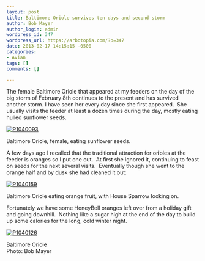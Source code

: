 ```yaml
---
layout: post
title: Baltimore Oriole survives ten days and second storm
author: Bob Mayer
author_login: admin
wordpress_id: 347
wordpress_url: https://arbotopia.com/?p=347
date: 2013-02-17 14:15:15 -0500
categories:
- Avian
tags: []
comments: []

---
```


<p>The female Baltimore Oriole that appeared at my feeders on the day of the big storm of February 8th continues to the present and has survived another storm. I have seen her every day since she first appeared.&nbsp; She usually visits the feeder at least a dozen times during the day, mostly eating hulled sunflower seeds.</p>


<p><!-- wp:image {"id":224,"linkDestination":"custom"} --></p>
 <a href="/images/2013/02/P1040093.jpg"><img src="/images/2013/02/P1040093.jpg" alt="P1040093" class="wp-image-224"/></a>


<p>Baltimore Oriole, female, eating sunflower seeds.</p>


<p>A few days ago I recalled that the traditional attraction for orioles at the feeder is oranges so I put one out.&nbsp; At first she ignored it, continuing to feast on seeds for the next several visits.&nbsp; Eventually though she went to the orange half and by dusk she had cleaned it out:</p>


<p><!-- wp:image {"id":225,"linkDestination":"custom"} --></p>
 <a href="/images/2013/02/P1040159.jpg"><img src="/images/2013/02/P1040159.jpg" alt="P1040159" class="wp-image-225"/></a>


<p>Baltimore Oriole eating orange fruit, with House Sparrow looking on.</p>


<p>Fortunately we have some HoneyBell oranges left over from a holiday gift and going downhill.&nbsp; Nothing like a sugar high at the end of the day to build up some calories for the long, cold winter night.</p>


<p><!-- wp:image {"id":226,"linkDestination":"custom"} --></p>
 <a href="/images/2013/02/P1040126.jpg"><img src="/images/2013/02/P1040126.jpg" alt="P1040126" class="wp-image-226"/></a>


<p>Baltimore Oriole<br>Photo: Bob Mayer<br></p>
